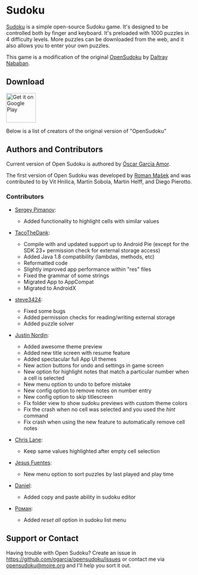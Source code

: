 # Sudoku

[Sudoku](https://play.google.com/store/apps/details?id=com.gwnbs.sudoku) is a simple open-source Sudoku game.
It's designed to be controlled both by finger and keyboard.
It's preloaded with 1000 puzzles in 4 difficulty levels.
More puzzles can be downloaded from the web, and it also allows you to enter your own puzzles.

This game is a modification of the original [OpenSudoku](https://opensudoku.moire.org) by [Daltray Nababan](https://gwnbs.com/).

## Download

[<img src="https://play.google.com/intl/en_us/badges/images/generic/en_badge_web_generic.png"
      alt="Get it on Google Play"
      height="80">](https://play.google.com/store/apps/details?id=com.gwnbs.sudoku)

Below is a list of creators of the original version of "OpenSudoku"

## Authors and Contributors

Current version of Open Sudoku is authored by [Óscar García Amor](https://ogarcia.me/).

The first version of Open Sudoku was developed by [Roman Mašek](https://github.com/romario333) and
was contributed to by Vit Hnilica, Martin Sobola, Martin Helff, and Diego Pierotto.

### Contributors

* [Sergey Pimanov](https://github.com/spimanov):
  * Added functionality to highlight cells with similar values

* [TacoTheDank](https://github.com/TacoTheDank):
  * Compile with and updated support up to Android Pie (except for the SDK 23+ permission check for external storage access)
  * Added Java 1.8 compatibility (lambdas, methods, etc)
  * Reformatted code
  * Slightly improved app performance within "res" files
  * Fixed the grammar of some strings
  * Migrated App to AppCompat
  * Migrated to AndroidX

* [steve3424](https://github.com/steve3424):
  * Fixed some bugs
  * Added permission checks for reading/writing external storage
  * Added puzzle solver

* [Justin Nordin](https://github.com/jlnordin):
  * Added awesome theme preview
  * Added new title screen with resume feature
  * Added spectacular full App UI themes
  * New action buttons for undo and settings in game screen
  * New option for highlight notes that match a particular number when a cell is selected
  * New menu option to undo to before mistake
  * New config option to remove notes on number entry
  * New config option to skip titlescreen
  * Fix folder view to show sudoku previews with custom theme colors
  * Fix the crash when no cell was selected and you used the _hint_ command
  * Fix crash when using the new feature to automatically remove cell notes

* [Chris Lane](https://github.com/ChrisLane):
  * Keep same values highlighted after empty cell selection

* [Jesus Fuentes](https://github.com/fuentesj11):
  * New menu option to sort puzzles by last played and play time

* [Daniel](https://github.com/demield):
  * Added copy and paste ability in sudoku editor

* [Роман](https://github.com/D0ct0rZl0):
  * Added _reset all_ option in sudoku list menu

## Support or Contact

Having trouble with Open Sudoku? Create an issue in https://github.com/ogarcia/opensudoku/issues or contact me via opensudoku@moire.org and I'll help you sort it out.
